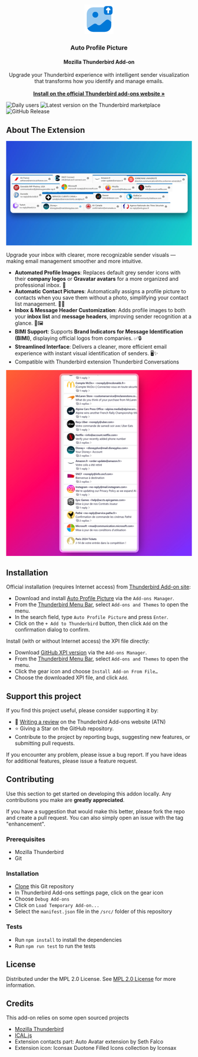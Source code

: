 <div align="center">
<a href="https://addons.thunderbird.net/thunderbird/addon/auto-profile-picture/">
<img src="src/images/icon.svg" alt="Logo" width="80" height="80">
</a>
<h3 align="center">Auto Profile Picture</h3>
<h4 align="center">Mozilla Thunderbird Add-on</h4>
<p align="center">
Upgrade your Thunderbird experience with intelligent sender visualization that transforms how you identify and manage emails.
<br/>
<br/>
<a href="https://addons.thunderbird.net/thunderbird/addon/auto-profile-picture/"><strong>Install on the official Thunderbird add-ons website »</strong></a>
</p>
</div>

![Daily users](https://img.shields.io/badge/dynamic/json?url=https%3A%2F%2Faddons.thunderbird.net%2Fapi%2Fv4%2Faddons%2Faddon%2Fauto-profile-picture%2F&query=%24.average_daily_users&label=daily%20users&color=%2300b294&cacheSeconds=604800&logo=thunderbird&logoColor=%23ffffff)
![Latest version on the Thunderbird marketplace](https://img.shields.io/badge/dynamic/json?url=https%3A%2F%2Faddons.thunderbird.net%2Fapi%2Fv4%2Faddons%2Faddon%2Fauto-profile-picture%2F&query=%24.current_version.version&label=latest%20version&logo=thunderbird&logoColor=%23ffffff)
![GitHub Release](https://img.shields.io/github/v/release/noam-sc/thunderbird-auto-profile-picture?label=github%20release&logo=github)

## About The Extension

![Preview in message header](images/screen.webp)

Upgrade your inbox with clearer, more recognizable sender visuals — making email management smoother and more intuitive.

- **Automated Profile Images**: Replaces default grey sender icons with their **company logos** or **Gravatar avatars** for a more organized and professional inbox. 🏢
- **Automatic Contact Pictures**: Automatically assigns a profile picture to contacts when you save them without a photo, simplifying your contact list management. 👥✨
- **Inbox & Message Header Customization**: Adds profile images to both your **inbox list** and **message headers**, improving sender recognition at a glance. 📧🖼️
- **BIMI Support**: Supports **Brand Indicators for Message Identification (BIMI)**, displaying official logos from companies. ✅🔒
- **Streamlined Interface**: Delivers a cleaner, more efficient email experience with instant visual identification of senders. 🖥️✨
- Compatible with Thunderbird extension Thunderbird Conversations

![Preview in inbox list](images/inboxList_square.webp)

## Installation

Official installation (requires Internet access) from [Thunderbird Add-on site](https://addons.thunderbird.net/):

- Download and install [Auto Profile Picture](https://addons.thunderbird.net/thunderbird/addon/auto-profile-picture/) via the `Add-ons Manager`.
- From the [Thunderbird Menu Bar](https://support.mozilla.org/en-US/kb/display-thunderbird-menus-and-toolbar), select `Add-ons and Themes` to open the menu.
- In the search field, type `Auto Profile Picture` and press `Enter`.
- Click on the `+ Add to Thunderbird` button, then click `Add` on the confirmation dialog to confirm.

Install (with or without Internet access) the XPI file directly:

- Download [GitHub XPI version](https://github.com/noam-sc/thunderbird-auto-profile-picture/releases/latest) via the `Add-ons Manager`.
- From the [Thunderbird Menu Bar](https://support.mozilla.org/en-US/kb/display-thunderbird-menus-and-toolbar), select `Add-ons and Themes` to open the menu.
- Click the gear icon and choose `Install Add-on From File…`
- Choose the downloaded XPI file, and click `Add`.

## Support this project

If you find this project useful, please consider supporting it by:

- 📝 [Writing a review](https://addons.thunderbird.net/thunderbird/addon/auto-profile-picture/reviews/) on the Thunderbird Add-ons website (ATN)
- ⭐️ Giving a Star on the GitHub repository.
- Contribute to the project by reporting bugs, suggesting new features, or submitting pull requests.

If you encounter any problem, please issue a bug report. If you have ideas for additional features, please issue a feature request.

## Contributing

Use this section to get started on developing this addon locally. Any contributions you make are **greatly appreciated**.

If you have a suggestion that would make this better, please fork the repo and create a pull request. You can also simply open an issue with the tag "enhancement".

### Prerequisites

- Mozilla Thunderbird
- Git

### Installation

- [Clone](https://docs.github.com/en/repositories/creating-and-managing-repositories/cloning-a-repository) this Git repository
- In Thunderbird Add-ons settings page, click on the gear icon
- Choose `Debug Add-ons`
- Click on `Load Temporary Add-on...`
- Select the `manifest.json` file in the `/src/` folder of this repository

### Tests

- Run `npm install` to install the dependencies
- Run `npm run test` to run the tests

## License

Distributed under the MPL 2.0 License. See [MPL 2.0 License](https://opensource.org/license/mpl-2-0) for more information.

## Credits

This add-on relies on some open sourced projects

- [Mozilla Thunderbird](https://www.thunderbird.net/)
- [ICAL.js](https://github.com/kewisch/ical.js)
- Extension contacts part: Auto Avatar extension by Seth Falco
- Extension icon: Iconsax Duotone Filled Icons collection by Iconsax

